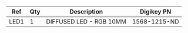 |Ref|Qty|Description|Digikey PN|
|---|---|-----------|------|
|LED1|1|DIFFUSED LED - RGB 10MM|1568-1215-ND|


